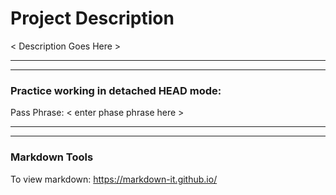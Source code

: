 # Project Description 
< Description Goes Here >
____
___
### Practice working in detached HEAD mode:
Pass Phrase:  < enter phase phrase here >

___
___
### Markdown Tools
To view markdown: https://markdown-it.github.io/